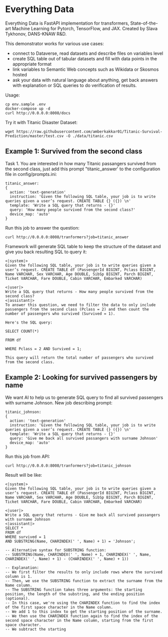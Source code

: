 # Everything Data

Everything Data is FastAPI implementation for transformers, State-of-the-art Machine Learning for Pytorch, TensorFlow, and JAX. 
Created by Slava Tykhonov, DANS-KNAW R&D.

This demonstrator works for various use cases:
- connect to Dataverse, read datasets and describe files on variables level
- create SQL table out of tabular datasets and fill with data points in the appropriate format
- link variables to Semantic Web concepts such as Wikidata or Skosmos hosted
- ask your data with natural language about anything, get back answers with explanation or SQL queries to do verification of results.

Usage:
```
cp env.sample .env
docker-compose up -d
curl http://0.0.0.0:8008/docs
```
Try it with Titanic Disaster Dataset:
```
wget https://raw.githubusercontent.com/amberkakkar01/Titanic-Survival-Prediction/master/test.csv -O ./data/titanic.csv
```

## Example 1: Survived from the second class

Task 1. You are interested in how many Titanic passangers survived from the second class, just add this prompt "titanic_answer' to the configuration file in config/prompts.ini:

```
titanic_answer:
{
  action: 'text-generation'
  instruction: 'Given the following SQL table, your job is to write queries given a user’s request. CREATE TABLE {} ({}) \n'
  template: 'Write a SQL query that returns - {}'
  query: 'How many people survived from the second class?'
  device_map: 'auto'
}
```
Run this job to answer the question:
```
curl http://0.0.0.0:8008/tranformers?job=titanic_answer
```
Framework will generate SQL table to keep the structure of the dataset and give you back resulting SQL to query it:
```
<|system|>
Given the following SQL table, your job is to write queries given a user’s request. CREATE TABLE df (PassengerId BIGINT, Pclass BIGINT, Name VARCHAR, Sex VARCHAR, Age DOUBLE, SibSp BIGINT, Parch BIGINT, Ticket VARCHAR, Fare DOUBLE, Cabin VARCHAR, Embarked VARCHAR)

<|user|>
Write a SQL query that returns - How many people survived from the second class?
<|assistant|>
To answer this question, we need to filter the data to only include passengers from the second class (Pclass = 2) and then count the number of passengers who survived (Survived = 1).

Here's the SQL query:

SELECT COUNT(*)

FROM df

WHERE Pclass = 2 AND Survived = 1;

This query will return the total number of passengers who survived from the second class.
```

## Example 2: Looking for survived passengers by name
We want AI to help us to generate SQL query to find all survived passengers with surname Johnson.
New job describing prompt:
```
titanic_johnson:
{
  action: 'text-generation'
  instruction: 'Given the following SQL table, your job is to write queries given a user’s request. CREATE TABLE {} ({}) \n'
  template: 'Write a SQL query that returns - {}'
  query: 'Give me back all survived passangers with surname Johnson'
  device_map: 'auto'
}
```
Run this job from API:
```
curl http://0.0.0.0:8008/tranformers?job=titanic_johnson
```


Result will be like:
```
<|system|>
Given the following SQL table, your job is to write queries given a user’s request. CREATE TABLE df (PassengerId BIGINT, Pclass BIGINT, Name VARCHAR, Sex VARCHAR, Age DOUBLE, SibSp BIGINT, Parch BIGINT, Ticket VARCHAR, Fare DOUBLE, Cabin VARCHAR, Embarked VARCHAR)

<|user|>
Write a SQL query that returns - Give me back all survived passangers with surname Johnson
<|assistant|>
SELECT *
FROM df
WHERE survived = 1
AND SUBSTRING(Name, CHARINDEX(' ', Name) + 1) = 'Johnson';

-- Alternative syntax for SUBSTRING function:
-- SUBSTRING(Name, CHARINDEX(' ', Name) + 1, CHARINDEX(' ', Name, CHARINDEX(' ', Name) + 1) - (CHARINDEX(' ', Name) + 1))

-- Explanation:
-- We first filter the results to only include rows where the survived column is 1.
-- Then, we use the SUBSTRING function to extract the surname from the Name column.
-- The SUBSTRING function takes three arguments: the starting position, the length of the substring, and the ending position (optional).
-- In this case, we're using the CHARINDEX function to find the index of the first space character in the Name column.
-- We add 1 to this index to get the starting position of the surname.
-- We then use the CHARINDEX function again to find the index of the second space character in the Name column, starting from the first space character.
-- We subtract the starting
```
